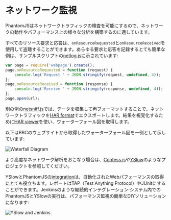# ネットワーク監視

PhantomJSはネットワークトラフィックの検査を可能にするので、ネットワークの動作やパフォーマンス上の様々な分析を構築するのに適しています。
<!-- Because PhantomJS permits the inspection of network traffic, it is suitable to build various analysis on the network behavior and performance. -->

すべてのリソース要求と応答は、`onResourceRequested`と`onResourceReceived`を使用して盗聴することができます。あらゆる要求と応答を記録するとても簡単な例は、サンプルスクリプトの[netlog.js](https://github.com/ariya/phantomjs/blob/master/examples/netlog.js)に示されています:
<!-- All the resource requests and responses can be sniffed using `onResourceRequested` and `onResourceReceived`. A very simple to log every request and response is illustrated in the example script [netlog.js](https://github.com/ariya/phantomjs/blob/master/examples/netlog.js): -->

```javascript
var page = require('webpage').create();
page.onResourceRequested = function (request) {
    console.log('Request ' + JSON.stringify(request, undefined, 4));
};
page.onResourceReceived = function (response) {
    console.log('Receive ' + JSON.stringify(response, undefined, 4));
};
page.open(url);
```

別の例の[netsniff.js](https://github.com/ariya/phantomjs/blob/master/examples/netsniff.js)では、データを収集して再フォーマットすることで、ネットワークトラフィックを[HAR format](http://www.softwareishard.com/blog/har-12-spec)でエクスポートします。結果を視覚化するために[HAR viewer](http://www.softwareishard.com/blog/har-viewer)を使い、ウォーターフォール図を取得します。
<!-- By collecting the data and reformatting it, another example, [netsniff.js](https://github.com/ariya/phantomjs/blob/master/examples/netsniff.js), exports the network traffic in [HAR format](http://www.softwareishard.com/blog/har-12-spec). Use [HAR viewer](http://www.softwareishard.com/blog/har-viewer) to visualize the result and get the waterfall diagram. -->

以下はBBCのウェブサイトから取得したウォーターフォール図を一例として示しています:
<!-- The following shows an examplary waterfall diagram obtained from BBC website: -->

![Waterfall Diagram](https://lh6.googleusercontent.com/-xoooH5EB6EE/TgnyJ3r9sRI/AAAAAAAAB98/wYJ_VoWED34/s640/bbc-har.png)

より高度なネットワーク解析をおこなう場合は、[Confess.js](https://github.com/jamesgpearce/confess)や[YSlow](http://yslow.org)のようなプロジェクトを参照してください。
<!-- For more advanced network analysis, see projects like [Confess.js](https://github.com/jamesgpearce/confess) and [YSlow](http://yslow.org). -->

YSlowとPhantomJSの[integration](https://github.com/marcelduran/yslow/wiki/PhantomJS)は、自動化されたWebパフォーマンスの取得にとても役立ちます。レポートはTAP（Test Anything Protocol）やJUnitにすることができます。Jenkinsのような継続的インテグレーション·システム内でのPhantomJSとYSlowの実行は、パフォーマンス監視の簡単なDIYソリューションになります:
<!-- The [integration](https://github.com/marcelduran/yslow/wiki/PhantomJS) of YSlow and PhantomJS is very useful for automated web performance. The report can be in TAP (Test Anything Protocol) and JUnit. Running YSlow with PhantomJS in a continuous integration system such as Jenkins is an easy DIY solution to performance monitoring: -->

![YSlow and Jenkins](https://a248.e.akamai.net/camo.github.com/81a6855c69c5baeb8020e2873069d733543fda66/687474703a2f2f692e696d6775722e636f6d2f30766a7a512e706e67)

